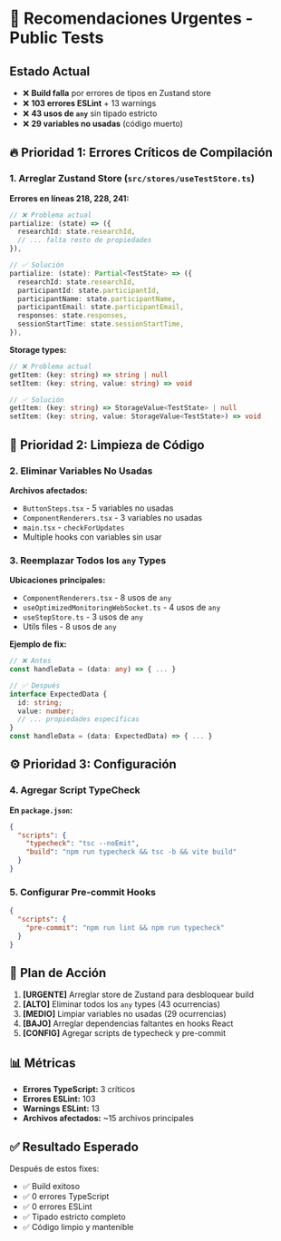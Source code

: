# 🚨 Recomendaciones Urgentes - Public Tests

## Estado Actual
- ❌ **Build falla** por errores de tipos en Zustand store
- ❌ **103 errores ESLint** + 13 warnings
- ❌ **43 usos de `any`** sin tipado estricto
- ❌ **29 variables no usadas** (código muerto)

## 🔥 Prioridad 1: Errores Críticos de Compilación

### 1. Arreglar Zustand Store (`src/stores/useTestStore.ts`)
**Errores en líneas 218, 228, 241:**

```typescript
// ❌ Problema actual
partialize: (state) => ({
  researchId: state.researchId,
  // ... falta resto de propiedades
}),

// ✅ Solución
partialize: (state): Partial<TestState> => ({
  researchId: state.researchId,
  participantId: state.participantId,
  participantName: state.participantName,
  participantEmail: state.participantEmail,
  responses: state.responses,
  sessionStartTime: state.sessionStartTime,
}),
```

**Storage types:**
```typescript
// ❌ Problema actual
getItem: (key: string) => string | null
setItem: (key: string, value: string) => void

// ✅ Solución
getItem: (key: string) => StorageValue<TestState> | null
setItem: (key: string, value: StorageValue<TestState>) => void
```

## 🧹 Prioridad 2: Limpieza de Código

### 2. Eliminar Variables No Usadas
**Archivos afectados:**
- `ButtonSteps.tsx` - 5 variables no usadas
- `ComponentRenderers.tsx` - 3 variables no usadas
- `main.tsx` - `checkForUpdates`
- Multiple hooks con variables sin usar

### 3. Reemplazar Todos los `any` Types
**Ubicaciones principales:**
- `ComponentRenderers.tsx` - 8 usos de `any`
- `useOptimizedMonitoringWebSocket.ts` - 4 usos de `any`
- `useStepStore.ts` - 3 usos de `any`
- Utils files - 8 usos de `any`

**Ejemplo de fix:**
```typescript
// ❌ Antes
const handleData = (data: any) => { ... }

// ✅ Después
interface ExpectedData {
  id: string;
  value: number;
  // ... propiedades específicas
}
const handleData = (data: ExpectedData) => { ... }
```

## ⚙️ Prioridad 3: Configuración

### 4. Agregar Script TypeCheck
**En `package.json`:**
```json
{
  "scripts": {
    "typecheck": "tsc --noEmit",
    "build": "npm run typecheck && tsc -b && vite build"
  }
}
```

### 5. Configurar Pre-commit Hooks
```json
{
  "scripts": {
    "pre-commit": "npm run lint && npm run typecheck"
  }
}
```

## 🎯 Plan de Acción

1. **[URGENTE]** Arreglar store de Zustand para desbloquear build
2. **[ALTO]** Eliminar todos los `any` types (43 ocurrencias)
3. **[MEDIO]** Limpiar variables no usadas (29 ocurrencias)
4. **[BAJO]** Arreglar dependencias faltantes en hooks React
5. **[CONFIG]** Agregar scripts de typecheck y pre-commit

## 📊 Métricas
- **Errores TypeScript:** 3 críticos
- **Errores ESLint:** 103 
- **Warnings ESLint:** 13
- **Archivos afectados:** ~15 archivos principales

## ✅ Resultado Esperado
Después de estos fixes:
- ✅ Build exitoso
- ✅ 0 errores TypeScript
- ✅ 0 errores ESLint
- ✅ Tipado estricto completo
- ✅ Código limpio y mantenible